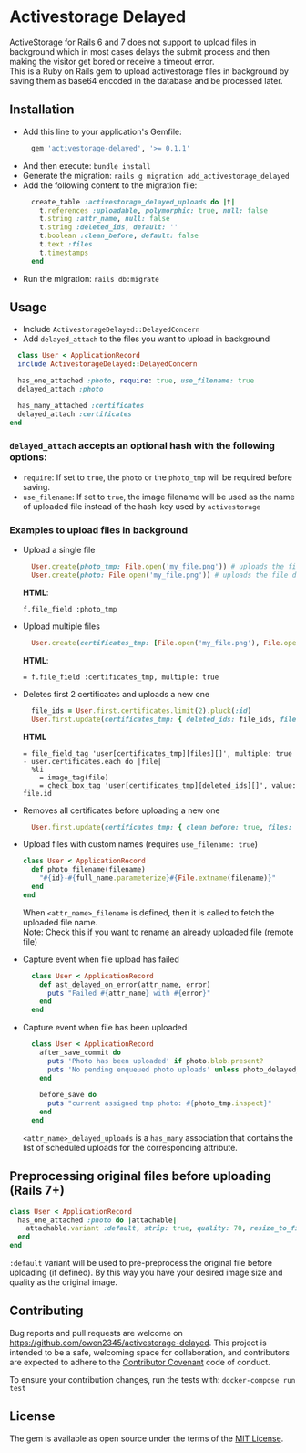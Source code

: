 # Activestorage Delayed

ActiveStorage for Rails 6 and 7 does not support to upload files in background which in most cases delays the submit process and then making the visitor get bored or receive a timeout error.    
This is a Ruby on Rails gem to upload activestorage files in background by saving them as base64 encoded in the database and be processed later.

## Installation
- Add this line to your application's Gemfile:
  ```ruby
    gem 'activestorage-delayed', '>= 0.1.1'
  ```
- And then execute: `bundle install`
- Generate the migration: `rails g migration add_activestorage_delayed`
- Add the following content to the migration file:
    ```ruby
      create_table :activestorage_delayed_uploads do |t|
        t.references :uploadable, polymorphic: true, null: false
        t.string :attr_name, null: false
        t.string :deleted_ids, default: ''
        t.boolean :clean_before, default: false
        t.text :files
        t.timestamps
      end
    ```
- Run the migration: `rails db:migrate`


## Usage
- Include `ActivestorageDelayed::DelayedConcern`
- Add `delayed_attach` to the files you want to upload in background

```ruby
  class User < ApplicationRecord
  include ActivestorageDelayed::DelayedConcern

  has_one_attached :photo, require: true, use_filename: true
  delayed_attach :photo

  has_many_attached :certificates
  delayed_attach :certificates
end

```
### `delayed_attach` accepts an optional hash with the following options:
- `require`: If set to `true`, the `photo` or the `photo_tmp` will be required before saving.
- `use_filename`: If set to `true`, the image filename will be used as the name of uploaded file instead of the hash-key used by `activestorage`

### Examples to upload files in background 
- Upload a single file
  ```ruby
    User.create(photo_tmp: File.open('my_file.png')) # uploads the file in background
    User.create(photo: File.open('my_file.png')) # uploads the file directly
  ```
  **HTML**:
  ```haml
  f.file_field :photo_tmp
  ```

- Upload multiple files
  ```ruby
    User.create(certificates_tmp: [File.open('my_file.png'), File.open('my_file.png')])
  ```    
   **HTML**:
  ```haml
  = f.file_field :certificates_tmp, multiple: true
  ```

- Deletes first 2 certificates and uploads a new one
  ```ruby
    file_ids = User.first.certificates.limit(2).pluck(:id)
    User.first.update(certificates_tmp: { deleted_ids: file_ids, files: [File.open('my_file.png')] })
  ```
   **HTML**
  ```haml
  = file_field_tag 'user[certificates_tmp][files][]', multiple: true
  - user.certificates.each do |file|
    %li
      = image_tag(file)
      = check_box_tag 'user[certificates_tmp][deleted_ids][]', value: file.id
  ```
    
- Removes all certificates before uploading a new one
  ```ruby
    User.first.update(certificates_tmp: { clean_before: true, files: [File.open('my_file.png')] })
  ```
  
- Upload files with custom names (requires `use_filename: true`)
  ```ruby
  class User < ApplicationRecord
    def photo_filename(filename)
      "#{id}-#{full_name.parameterize}#{File.extname(filename)}"
    end
  end
  ```
  When `<attr_name>_filename` is defined, then it is called to fetch the uploaded file name.    
  Note: Check [this](https://gist.github.com/owen2345/33730a452d73b6b292326bb602b0ee6b) if you want to rename an already uploaded file (remote file)

- Capture event when file upload has failed
  ```ruby
    class User < ApplicationRecord
      def ast_delayed_on_error(attr_name, error)
        puts "Failed #{attr_name} with #{error}"
      end
    end
  ```

- Capture event when file has been uploaded
  ```ruby
    class User < ApplicationRecord
      after_save_commit do
        puts 'Photo has been uploaded' if photo.blob.present?
        puts 'No pending enqueued photo uploads' unless photo_delayed_uploads.any?
      end
      
      before_save do 
        puts "current assigned tmp photo: #{photo_tmp.inspect}"
      end
    end
  ```
  `<attr_name>_delayed_uploads` is a `has_many` association that contains the list of scheduled uploads for the corresponding attribute.
  
  
## Preprocessing original files before uploading (Rails 7+)
```ruby
class User < ApplicationRecord
  has_one_attached :photo do |attachable|
    attachable.variant :default, strip: true, quality: 70, resize_to_fill: [200, 200]
  end
end
```
`:default` variant will be used to pre-preprocess the original file before uploading (if defined). By this way you have your desired image size and quality as the original image.



## Contributing
Bug reports and pull requests are welcome on https://github.com/owen2345/activestorage-delayed. This project is intended to be a safe, welcoming space for collaboration, and contributors are expected to adhere to the [Contributor Covenant](http://contributor-covenant.org) code of conduct.    

To ensure your contribution changes, run the tests with: `docker-compose run test`

## License
The gem is available as open source under the terms of the [MIT License](https://opensource.org/licenses/MIT).
